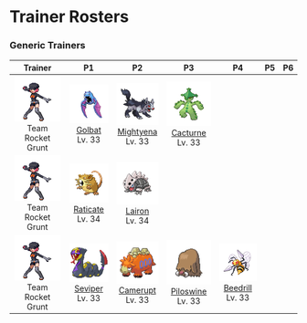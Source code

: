 # Trainer Rosters

### Generic Trainers

| Trainer | P1 | P2 | P3 | P4 | P5 | P6 |
|:-------:|:--:|:--:|:--:|:--:|:--:|:--:|
| ![Team Rocket Grunt](../../assets/trainers/rocket_grunt.png "Team Rocket Grunt")<br>Team Rocket Grunt | ![Golbat](../../assets/sprites/golbat/front.gif "Golbat")<br>[Golbat](../../pokemon/golbat.md/)<br>Lv. 33 | ![Mightyena](../../assets/sprites/mightyena/front.gif "Mightyena")<br>[Mightyena](../../pokemon/mightyena.md/)<br>Lv. 33 | ![Cacturne](../../assets/sprites/cacturne/front.gif "Cacturne")<br>[Cacturne](../../pokemon/cacturne.md/)<br>Lv. 33 |
| ![Team Rocket Grunt](../../assets/trainers/rocket_grunt.png "Team Rocket Grunt")<br>Team Rocket Grunt | ![Raticate](../../assets/sprites/raticate/front.gif "Raticate")<br>[Raticate](../../pokemon/raticate.md/)<br>Lv. 34 | ![Lairon](../../assets/sprites/lairon/front.gif "Lairon")<br>[Lairon](../../pokemon/lairon.md/)<br>Lv. 34 |
| ![Team Rocket Grunt](../../assets/trainers/rocket_grunt.png "Team Rocket Grunt")<br>Team Rocket Grunt | ![Seviper](../../assets/sprites/seviper/front.gif "Seviper")<br>[Seviper](../../pokemon/seviper.md/)<br>Lv. 33 | ![Camerupt](../../assets/sprites/camerupt/front.gif "Camerupt")<br>[Camerupt](../../pokemon/camerupt.md/)<br>Lv. 33 | ![Piloswine](../../assets/sprites/piloswine/front.gif "Piloswine")<br>[Piloswine](../../pokemon/piloswine.md/)<br>Lv. 33 | ![Beedrill](../../assets/sprites/beedrill/front.gif "Beedrill")<br>[Beedrill](../../pokemon/beedrill.md/)<br>Lv. 33 |

